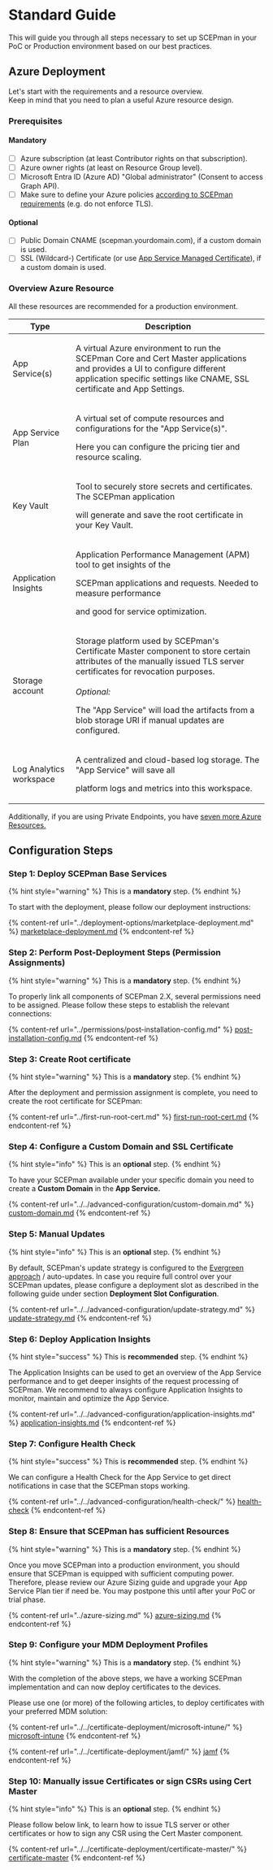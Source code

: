 # Standard Guide

This will guide you through all steps necessary to set up SCEPman in your PoC or Production environment based on our best practices.

## Azure Deployment

Let's start with the requirements and a resource overview.\
Keep in mind that you need to plan a useful Azure resource design.

### Prerequisites

#### Mandatory

* [ ] Azure subscription (at least Contributor rights on that subscription).
* [ ] Azure owner rights (at least on Resource Group level).
* [ ] Microsoft Entra ID (Azure AD) "Global administrator" (Consent to access Graph API).
* [ ] Make sure to define your Azure policies [according to SCEPman requirements](../../other/faqs/security-faq.md#azure-cis) (e.g. do not enforce TLS).

#### Optional

* [ ] Public Domain CNAME (scepman.yourdomain.com), if a custom domain is used.
* [ ] SSL (Wildcard-) Certificate (or use [App Service Managed Certificate](https://docs.microsoft.com/en-us/azure/app-service/configure-ssl-certificate#create-a-free-certificate-preview)), if a custom domain is used.

### Overview Azure Resource

All these resources are recommended for a production environment.

| Type                    | Description                                                                                                                                                                                                                                                                                                    |
| ----------------------- | -------------------------------------------------------------------------------------------------------------------------------------------------------------------------------------------------------------------------------------------------------------------------------------------------------------- |
| App Service(s)          | <p>A virtual Azure environment to run the SCEPman Core and Cert Master applications and provides a UI to configure different<br>application specific settings like CNAME, SSL certificate and App Settings.</p>                                                                                                |
| App Service Plan        | <p>A virtual set of compute resources and configurations for the "App Service(s)".</p><p>Here you can configure the pricing tier and resource scaling.</p>                                                                                                                                                     |
| Key Vault               | <p>Tool to securely store secrets and certificates. The SCEPman application</p><p>will generate and save the root certificate in your Key Vault.</p>                                                                                                                                                           |
| Application Insights    | <p>Application Performance Management (APM) tool to get insights of the</p><p>SCEPman applications and requests. Needed to measure performance</p><p>and good for service optimization.</p>                                                                                                                    |
| Storage account         | <p>Storage platform used by SCEPman's Certificate Master component to store certain attributes of the manually issued TLS server certificates for revocation purposes.<br><br><em>Optional:</em></p><p>The "App Service" will load the artifacts from a blob storage URI if manual updates are configured.</p> |
| Log Analytics workspace | <p>A centralized and cloud-based log storage. The "App Service" will save all</p><p>platform logs and metrics into this workspace.</p>                                                                                                                                                                         |

Additionally, if you are using Private Endpoints, you have [seven more Azure Resources.](../../architecture/private-endpoints.md#azure-resources-used-for-private-endpoints)

## Configuration Steps

### Step 1: Deploy SCEPman Base Services

{% hint style="warning" %}
This is a **mandatory** step.
{% endhint %}

To start with the deployment, please follow our deployment instructions:

{% content-ref url="../deployment-options/marketplace-deployment.md" %}
[marketplace-deployment.md](../deployment-options/marketplace-deployment.md)
{% endcontent-ref %}

### Step 2: Perform Post-Deployment Steps (Permission Assignments)

{% hint style="warning" %}
This is a **mandatory** step.
{% endhint %}

To properly link all components of SCEPman 2.X, several permissions need to be assigned. Please follow these steps to establish the relevant connections:

{% content-ref url="../permissions/post-installation-config.md" %}
[post-installation-config.md](../permissions/post-installation-config.md)
{% endcontent-ref %}

### Step 3: Create Root certificate

{% hint style="warning" %}
This is a **mandatory** step.
{% endhint %}

After the deployment and permission assignment is complete, you need to create the root certificate for SCEPman:

{% content-ref url="../first-run-root-cert.md" %}
[first-run-root-cert.md](../first-run-root-cert.md)
{% endcontent-ref %}

### Step 4: Configure a Custom Domain and SSL Certificate

{% hint style="info" %}
This is an **optional** step.
{% endhint %}

To have your SCEPman available under your specific domain you need to create a **Custom Domain** in the **App Service.**

{% content-ref url="../../advanced-configuration/custom-domain.md" %}
[custom-domain.md](../../advanced-configuration/custom-domain.md)
{% endcontent-ref %}

### Step 5: Manual Updates

{% hint style="info" %}
This is an **optional** step.
{% endhint %}

By default, SCEPman's update strategy is configured to the [Evergreen approach](../../advanced-configuration/update-strategy.md#evergreen-approach) / auto-updates. In case you require full control over your SCEPman updates, please configure a deployment slot as described in the following guide under section **Deployment Slot Configuration**.

{% content-ref url="../../advanced-configuration/update-strategy.md" %}
[update-strategy.md](../../advanced-configuration/update-strategy.md)
{% endcontent-ref %}

### Step 6: Deploy Application Insights

{% hint style="success" %}
This is **recommended** step.
{% endhint %}

The Application Insights can be used to get an overview of the App Service performance and to get deeper insights of the request processing of SCEPman. We recommend to always configure Application Insights to monitor, maintain and optimize the App Service.

{% content-ref url="../../advanced-configuration/application-insights.md" %}
[application-insights.md](../../advanced-configuration/application-insights.md)
{% endcontent-ref %}

### Step 7: Configure Health Check

{% hint style="success" %}
This is **recommended** step.
{% endhint %}

We can configure a Health Check for the App Service to get direct notifications in case that the SCEPman stops working.

{% content-ref url="../../advanced-configuration/health-check/" %}
[health-check](../../advanced-configuration/health-check/)
{% endcontent-ref %}

### Step 8: Ensure that SCEPman has sufficient Resources

{% hint style="warning" %}
This is a **mandatory** step.
{% endhint %}

Once you move SCEPman into a production environment, you should ensure that SCEPman is equipped with sufficient computing power. Therefore, please review our Azure Sizing guide and upgrade your App Service Plan tier if need be. You may postpone this until after your PoC or trial phase.

{% content-ref url="../azure-sizing.md" %}
[azure-sizing.md](../azure-sizing.md)
{% endcontent-ref %}

### Step 9: Configure your MDM Deployment Profiles

{% hint style="warning" %}
This is a **mandatory** step.
{% endhint %}

With the completion of the above steps, we have a working SCEPman implementation and can now deploy certificates to the devices.

Please use one (or more) of the following articles, to deploy certificates with your preferred MDM solution:

{% content-ref url="../../certificate-deployment/microsoft-intune/" %}
[microsoft-intune](../../certificate-deployment/microsoft-intune/)
{% endcontent-ref %}

{% content-ref url="../../certificate-deployment/jamf/" %}
[jamf](../../certificate-deployment/jamf/)
{% endcontent-ref %}

### Step 10: Manually issue Certificates or sign CSRs using Cert Master

{% hint style="info" %}
This is an **optional** step.
{% endhint %}

Please follow below link, to learn how to issue TLS server or other certificates or how to sign any CSR using the Cert Master component.

{% content-ref url="../../certificate-deployment/certificate-master/" %}
[certificate-master](../../certificate-deployment/certificate-master/)
{% endcontent-ref %}
